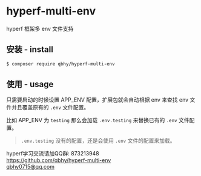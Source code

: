 # hyperf-multi-env
hyperf 框架多 env 文件支持

## 安装 - install
```bash
$ composer require qbhy/hyperf-multi-env
```

## 使用 - usage
只需要启动的时候设置 APP_ENV 配置，扩展包就会自动根据 env 来查找 env 文件并且覆盖原有的 `.env` 文件配置。

比如 APP_ENV 为 `testing` 那么会加载 `.env.testing` 来替换已有的 `.env` 文件配置。
> `.env.testing` 没有的配置，还是会使用 `.env` 文件的配置来加载。


hyperf学习交流请加QQ群: 873213948  
https://github.com/qbhy/hyperf-multi-env    
qbhy0715@qq.com  